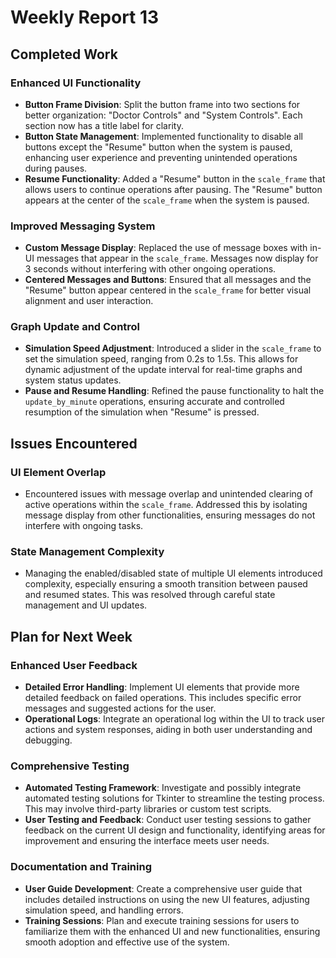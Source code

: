 # Weekly Report 13

## Completed Work

### Enhanced UI Functionality
- **Button Frame Division**: Split the button frame into two sections for better organization: "Doctor Controls" and "System Controls". Each section now has a title label for clarity.
- **Button State Management**: Implemented functionality to disable all buttons except the "Resume" button when the system is paused, enhancing user experience and preventing unintended operations during pauses.
- **Resume Functionality**: Added a "Resume" button in the `scale_frame` that allows users to continue operations after pausing. The "Resume" button appears at the center of the `scale_frame` when the system is paused.

### Improved Messaging System
- **Custom Message Display**: Replaced the use of message boxes with in-UI messages that appear in the `scale_frame`. Messages now display for 3 seconds without interfering with other ongoing operations.
- **Centered Messages and Buttons**: Ensured that all messages and the "Resume" button appear centered in the `scale_frame` for better visual alignment and user interaction.

### Graph Update and Control
- **Simulation Speed Adjustment**: Introduced a slider in the `scale_frame` to set the simulation speed, ranging from 0.2s to 1.5s. This allows for dynamic adjustment of the update interval for real-time graphs and system status updates.
- **Pause and Resume Handling**: Refined the pause functionality to halt the `update_by_minute` operations, ensuring accurate and controlled resumption of the simulation when "Resume" is pressed.

## Issues Encountered

### UI Element Overlap
- Encountered issues with message overlap and unintended clearing of active operations within the `scale_frame`. Addressed this by isolating message display from other functionalities, ensuring messages do not interfere with ongoing tasks.

### State Management Complexity
- Managing the enabled/disabled state of multiple UI elements introduced complexity, especially ensuring a smooth transition between paused and resumed states. This was resolved through careful state management and UI updates.

## Plan for Next Week

### Enhanced User Feedback
- **Detailed Error Handling**: Implement UI elements that provide more detailed feedback on failed operations. This includes specific error messages and suggested actions for the user.
- **Operational Logs**: Integrate an operational log within the UI to track user actions and system responses, aiding in both user understanding and debugging.

### Comprehensive Testing
- **Automated Testing Framework**: Investigate and possibly integrate automated testing solutions for Tkinter to streamline the testing process. This may involve third-party libraries or custom test scripts.
- **User Testing and Feedback**: Conduct user testing sessions to gather feedback on the current UI design and functionality, identifying areas for improvement and ensuring the interface meets user needs.

### Documentation and Training
- **User Guide Development**: Create a comprehensive user guide that includes detailed instructions on using the new UI features, adjusting simulation speed, and handling errors.
- **Training Sessions**: Plan and execute training sessions for users to familiarize them with the enhanced UI and new functionalities, ensuring smooth adoption and effective use of the system.